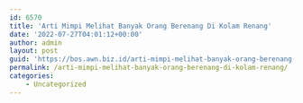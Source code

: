 ```yaml
---
id: 6570
title: 'Arti Mimpi Melihat Banyak Orang Berenang Di Kolam Renang'
date: '2022-07-27T04:01:12+00:00'
author: admin
layout: post
guid: 'https://bos.awn.biz.id/arti-mimpi-melihat-banyak-orang-berenang-di-kolam-renang/'
permalink: /arti-mimpi-melihat-banyak-orang-berenang-di-kolam-renang/
categories:
    - Uncategorized
---
```


